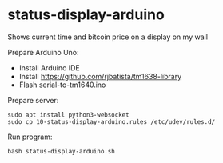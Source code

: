 # status-display-arduino

Shows current time and bitcoin price on a display on my wall

Prepare Arduino Uno:
* Install Arduino IDE
* Install https://github.com/rjbatista/tm1638-library
* Flash serial-to-tm1640.ino

Prepare server:
```
sudo apt install python3-websocket
sudo cp 10-status-display-arduino.rules /etc/udev/rules.d/
```

Run program:
```
bash status-display-arduino.sh
```
